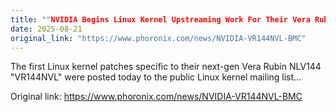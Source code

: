 ```yaml
---
title: ""NVIDIA Begins Linux Kernel Upstreaming Work For Their Vera Rubin NLV144 Platform""
date: 2025-08-21
original_link: "https://www.phoronix.com/news/NVIDIA-VR144NVL-BMC"
---
```


The first Linux kernel patches specific to their next-gen Vera Rubin NLV144 "VR144NVL" were posted today to the public Linux kernel mailing list...

Original link: https://www.phoronix.com/news/NVIDIA-VR144NVL-BMC